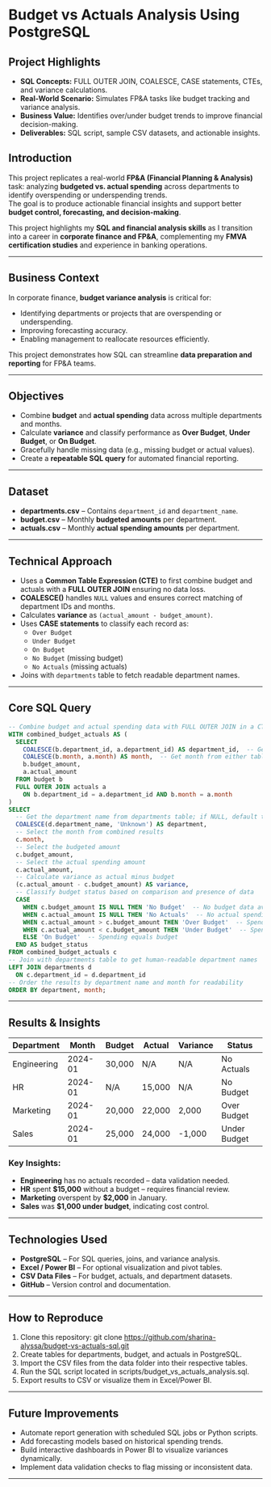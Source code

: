# Budget vs Actuals Analysis Using PostgreSQL

## Project Highlights 
- **SQL Concepts:** FULL OUTER JOIN, COALESCE, CASE statements, CTEs, and variance calculations.  
- **Real-World Scenario:** Simulates FP&A tasks like budget tracking and variance analysis.  
- **Business Value:** Identifies over/under budget trends to improve financial decision-making.  
- **Deliverables:** SQL script, sample CSV datasets, and actionable insights.

## Introduction
This project replicates a real-world **FP&A (Financial Planning & Analysis)** task: analyzing **budgeted vs. actual spending** across departments to identify overspending or underspending trends.  
The goal is to produce actionable financial insights and support better **budget control, forecasting, and decision-making**.  

This project highlights my **SQL and financial analysis skills** as I transition into a career in **corporate finance and FP&A**, complementing my **FMVA certification studies** and experience in banking operations.

---

## Business Context
In corporate finance, **budget variance analysis** is critical for:
- Identifying departments or projects that are overspending or underspending.
- Improving forecasting accuracy.
- Enabling management to reallocate resources efficiently.
  
This project demonstrates how SQL can streamline **data preparation and reporting** for FP&A teams.

---

## Objectives
- Combine **budget** and **actual spending** data across multiple departments and months.
- Calculate **variance** and classify performance as **Over Budget**, **Under Budget**, or **On Budget**.
- Gracefully handle missing data (e.g., missing budget or actual values).
- Create a **repeatable SQL query** for automated financial reporting.

---

## Dataset
- **departments.csv** – Contains `department_id` and `department_name`.
- **budget.csv** – Monthly **budgeted amounts** per department.
- **actuals.csv** – Monthly **actual spending amounts** per department.

---

## Technical Approach
- Uses a **Common Table Expression (CTE)** to first combine budget and actuals with a **FULL OUTER JOIN** ensuring no data loss.
- **COALESCE()** handles `NULL` values and ensures correct matching of department IDs and months.
- Calculates **variance** as `(actual_amount - budget_amount)`.
- Uses **CASE statements** to classify each record as:
  - `Over Budget`
  - `Under Budget`
  - `On Budget`
  - `No Budget` (missing budget)
  - `No Actuals` (missing actuals)
- Joins with `departments` table to fetch readable department names.

---

## Core SQL Query

```sql
-- Combine budget and actual spending data with FULL OUTER JOIN in a CTE
WITH combined_budget_actuals AS (
  SELECT
    COALESCE(b.department_id, a.department_id) AS department_id,  -- Get department_id from either table
    COALESCE(b.month, a.month) AS month,  -- Get month from either table
    b.budget_amount,
    a.actual_amount
  FROM budget b
  FULL OUTER JOIN actuals a
    ON b.department_id = a.department_id AND b.month = a.month
)
SELECT
  -- Get the department name from departments table; if NULL, default to 'Unknown'
  COALESCE(d.department_name, 'Unknown') AS department,
  -- Select the month from combined results
  c.month,
  -- Select the budgeted amount
  c.budget_amount,
  -- Select the actual spending amount
  c.actual_amount,
  -- Calculate variance as actual minus budget
  (c.actual_amount - c.budget_amount) AS variance,
  -- Classify budget status based on comparison and presence of data
  CASE
    WHEN c.budget_amount IS NULL THEN 'No Budget'  -- No budget data available
    WHEN c.actual_amount IS NULL THEN 'No Actuals'  -- No actual spending data available
    WHEN c.actual_amount > c.budget_amount THEN 'Over Budget'  -- Spending exceeds budget
    WHEN c.actual_amount < c.budget_amount THEN 'Under Budget'  -- Spending less than budget
    ELSE 'On Budget'  -- Spending equals budget
  END AS budget_status
FROM combined_budget_actuals c
-- Join with departments table to get human-readable department names
LEFT JOIN departments d
  ON c.department_id = d.department_id
-- Order the results by department name and month for readability
ORDER BY department, month;

```
---

## Results & Insights

| Department  | Month    | Budget  | Actual  | Variance | Status        |
|-------------|----------|---------|---------|----------|---------------|
| Engineering | 2024-01  | 30,000  | N/A     | N/A      | No Actuals    |
| HR          | 2024-01  | N/A     | 15,000  | N/A      | No Budget     |
| Marketing   | 2024-01  | 20,000  | 22,000  | 2,000    | Over Budget   |
| Sales       | 2024-01  | 25,000  | 24,000  | -1,000   | Under Budget  |

### Key Insights:
- **Engineering** has no actuals recorded – data validation needed.  
- **HR** spent **$15,000** without a budget – requires financial review.
- **Marketing** overspent by **$2,000** in January.  
- **Sales** was **$1,000 under budget**, indicating cost control.  

---

## Technologies Used

- **PostgreSQL** – For SQL queries, joins, and variance analysis.  
- **Excel / Power BI** – For optional visualization and pivot tables.  
- **CSV Data Files** – For budget, actuals, and department datasets.  
- **GitHub** – Version control and documentation.

---

## How to Reproduce

1. Clone this repository:
   git clone https://github.com/sharina-alyssa/budget-vs-actuals-sql.git
2. Create tables for departments, budget, and actuals in PostgreSQL.
3. Import the CSV files from the data folder into their respective tables.
4. Run the SQL script located in scripts/budget_vs_actuals_analysis.sql.
5. Export results to CSV or visualize them in Excel/Power BI.

---

## Future Improvements 

- Automate report generation with scheduled SQL jobs or Python scripts.
- Add forecasting models based on historical spending trends.
- Build interactive dashboards in Power BI to visualize variances dynamically.
- Implement data validation checks to flag missing or inconsistent data.

---
